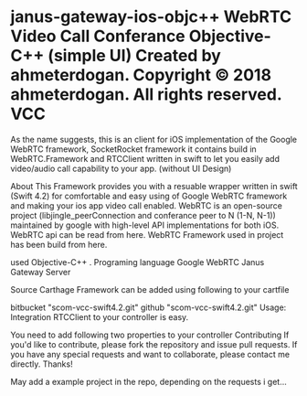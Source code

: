 janus-gateway-ios-objc++
WebRTC Video Call Conferance Objective-C++ (simple UI)
Created by ahmeterdogan.
Copyright © 2018 ahmeterdogan. All rights reserved.
VCC
=================

As the name suggests, this is an client for iOS implementation of the Google WebRTC framework, SocketRocket framework it contains build in WebRTC.Framework and RTCClient written in swift to let you easily add video/audio call capability to your app. (without UI Design)

About
This Framework provides you with a resuable wrapper written in swift (Swift 4.2) for comfortable and easy using of Google WebRTC framework and making your ios app video call enabled. WebRTC is an open-source project (libjingle_peerConnection and conferance peer to N (1-N, N-1)) maintained by google with high-level API implementations for both iOS. WebRTC api can be read from here. WebRTC Framework used in project has been build from here.

used Objective-C++ . Programing language Google WebRTC Janus Gateway Server

Source Carthage Framework can be added using following to your cartfile

bitbucket "scom-vcc-swift4.2.git" github "scom-vcc-swift4.2.git" Usage: Integration RTCClient to your controller is easy.

You need to add following two properties to your controller Contributing If you'd like to contribute, please fork the repository and issue pull requests. If you have any special requests and want to collaborate, please contact me directly. Thanks!

May add a example project in the repo, depending on the requests i get...

